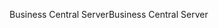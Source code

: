 <span data-ttu-id="9bf26-101">Business Central Server</span><span class="sxs-lookup"><span data-stu-id="9bf26-101">Business Central Server</span></span>